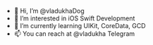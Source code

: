 - 👋 Hi, I’m @vladukhaDog
- 👀 I’m interested in iOS Swift Development
- 🌱 I’m currently learning UIKit, CoreData, GCD
- 📫 You can reach at @vladukha Telegram


